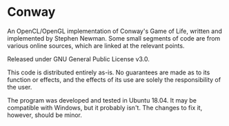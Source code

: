# Conway
An OpenCL/OpenGL implementation of Conway's Game of Life, written and implemented by Stephen Newman. Some small segments of code are from various online sources, which are linked at the relevant points.

Released under GNU General Public License v3.0.

This code is distributed entirely as-is. No guarantees are made as to its function or effects, and the effects of its use are solely the responsibility of the user.

The program was developed and tested in Ubuntu 18.04. It may be compatible with Windows, but it probably isn't. The changes to fix it, however, should be minor.


